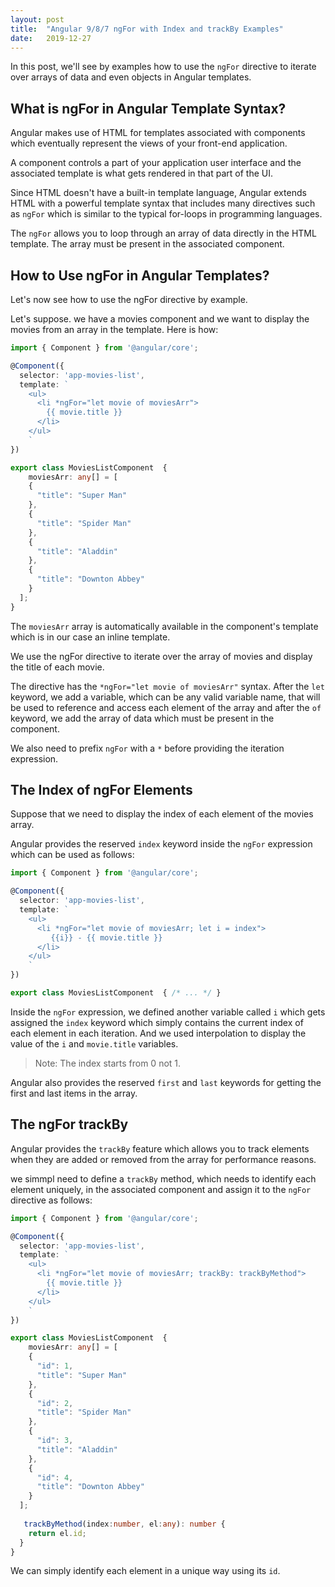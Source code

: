 ```yaml
---
layout: post
title:  "Angular 9/8/7 ngFor with Index and trackBy Examples"
date:   2019-12-27
---
```


In this post, we'll see by examples how to use the `ngFor` directive to iterate over arrays of data and even objects in Angular templates.

## What is ngFor in Angular Template Syntax?

Angular makes use of HTML for templates associated with components which eventually represent the views of your front-end application. 

A component controls a part of your application user interface and the associated template is what gets rendered in that part of the UI.

Since HTML doesn't have a built-in template language, Angular extends HTML with a powerful template syntax that includes many directives such as `ngFor` which is similar to the typical for-loops in programming languages.

The `ngFor` allows you to loop through an array of data directly in the HTML template. The array must be present in the associated component.

## How to Use ngFor in Angular Templates?

Let's now see how to use the ngFor directive by example.

Let's suppose. we have a movies component and we want to display the movies from an array in the template. Here is how:

```typescript
import { Component } from '@angular/core';

@Component({
  selector: 'app-movies-list',
  template: `
    <ul>
      <li *ngFor="let movie of moviesArr">
        {{ movie.title }}
      </li>
    </ul>
    `
})

export class MoviesListComponent  {
    moviesArr: any[] = [
    {
      "title": "Super Man"
    },
    {
      "title": "Spider Man"
    },
    {
      "title": "Aladdin"
    }, 
    {
      "title": "Downton Abbey"
    }
  ];
}
```

The `moviesArr` array is automatically available in the component's template which is in our case an inline template.

We use the ngFor directive to iterate over the array of movies and display the title of each movie.

The directive has the `*ngFor="let movie of moviesArr"` syntax. After the `let` keyword, we add a variable, which can be any valid variable name, that will be used to reference and access each element of the array and after the `of` keyword, we add the array of data which must be present in the component.

We also need to prefix `ngFor` with a `*` before providing the iteration expression. 

## The Index of ngFor Elements

Suppose that we need to display the index of each element of the movies array. 

Angular provides the reserved `index` keyword inside the `ngFor` expression which can be used as follows:



```typescript
import { Component } from '@angular/core';

@Component({
  selector: 'app-movies-list',
  template: `
    <ul>
      <li *ngFor="let movie of moviesArr; let i = index">
         {{i}} - {{ movie.title }}
      </li>
    </ul>
    `
})

export class MoviesListComponent  { /* ... */ }
```

Inside the `ngFor` expression, we defined another variable called `i` which gets assigned the `index` keyword which simply contains the current index of each element in each iteration. And we used interpolation to display the value of the `i` and `movie.title` variables. 

> Note: The index starts from 0 not 1.

Angular also provides the reserved `first` and `last` keywords for getting the first and last items in the array.

## The ngFor trackBy 

Angular provides the `trackBy` feature which allows you to track elements when they are added or removed from the array for performance reasons.

we simmpl need to define a `trackBy` method, which needs to identify each element uniquely, in the associated component and assign it to the `ngFor` directive as follows:

```typescript
import { Component } from '@angular/core';

@Component({
  selector: 'app-movies-list',
  template: `
    <ul>
      <li *ngFor="let movie of moviesArr; trackBy: trackByMethod">
        {{ movie.title }}
      </li>
    </ul>
    `
})

export class MoviesListComponent  {
    moviesArr: any[] = [
    {
      "id": 1,
      "title": "Super Man"
    },
    {
      "id": 2,
      "title": "Spider Man"
    },
    {
      "id": 3,
      "title": "Aladdin"
    }, 
    {
      "id": 4,
      "title": "Downton Abbey"
    }
  ];
   
   trackByMethod(index:number, el:any): number {
    return el.id;
  }
}
```

We can simply identify each element in a unique way using its `id`.









